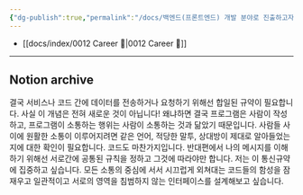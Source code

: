 ```yaml
---
{"dg-publish":true,"permalink":"/docs/백엔드(프론트엔드) 개발 분야로 진출하고자 하는 이유가 무엇인가요/","title":"백엔드(프론트엔드) 개발 분야로 진출하고자 하는 이유가 무엇인가요"}
---
```


- [[docs/index/0012 Career 💼\|0012 Career 💼]]
---

## Notion archive

결국 서비스나 코드 간에 데이터를 전송하거나 요청하기 위해선 합일된 규약이 필요합니다. 사실 이 개념은 전혀 새로운 것이 아닙니다! 왜냐하면 결국 프로그램은 사람이 작성하고, 프로그램이 소통하는 행위는 사람이 소통하는 것과 닮았기 때문입니다. 사람들 사이에 원활한 소통이 이루어지려면 같은 언어, 적당한 말투, 상대방이 제대로 알아들었는지에 대한 확인이 필요합니다. 코드도 마찬가지입니다. 반대편에서 나의 메시지를 이해하기 위해선 서로간에 공통된 규칙을 정하고 그것에 따라야만 합니다. 저는 이 통신규약에 집중하고 싶습니다. 모든 소통의 중심에 서서 시끄럽게 외쳐대는 코드들의 함성을 잠재우고 일관적이고 서로의 영역을 침범하지 않는 인터페이스를 설계해보고 싶습니다.
